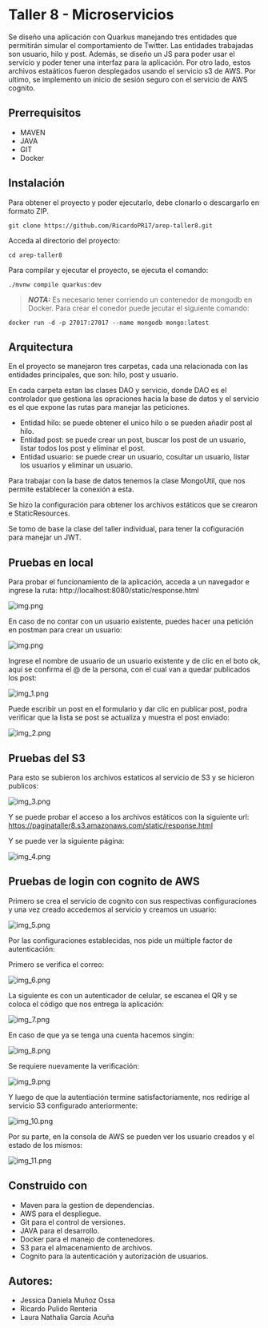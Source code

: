 # Taller 8 - Microservicios

Se diseño una aplicación con Quarkus manejando tres entidades que permitirán simular el comportamiento de Twitter. Las entidades trabajadas son usuario, hilo y post. Además, se diseño un JS para poder usar el servicio y poder tener una interfaz para la aplicación. Por otro lado, estos archivos estaáticos fueron desplegados usando el servicio s3 de AWS. Por ultimo, se implemento un inicio de sesión seguro con el servicio de AWS cognito.

## Prerrequisitos

- MAVEN
- JAVA
- GIT
- Docker

## Instalación

Para obtener el proyecto y poder ejecutarlo, debe clonarlo o descargarlo en formato ZIP.

```
git clone https://github.com/RicardoPR17/arep-taller8.git
```
Acceda al directorio del proyecto:

```
cd arep-taller8
```

Para compilar y ejecutar el proyecto, se ejecuta el comando:

```
./mvnw compile quarkus:dev
```

> **_NOTA:_**  Es necesario tener corriendo un contenedor de mongodb en Docker. Para crear el conedor puede jecutar el siguiente comando:

```
docker run -d -p 27017:27017 --name mongodb mongo:latest
```

## Arquitectura

En el proyecto se manejaron tres carpetas, cada una relacionada con las entidades principales, que son: hilo, post y usuario. 

En cada carpeta estan las clases DAO y servicio, donde DAO es el controlador que gestiona las opraciones hacia la base de datos y el servicio es el que expone las rutas para manejar las peticiones.

- Entidad hilo: se puede obtener el unico hilo o se pueden añadir post al hilo.
- Entidad post: se puede crear un post, buscar los post de un usuario, listar todos los post y eliminar el post.
- Entidad usuario: se puede crear un usuario, cosultar un usuario, listar los usuarios y eliminar un usuario.

Para trabajar con la base de datos tenemos la clase MongoUtil, que nos permite establecer la conexión a esta. 

Se hizo la configuración para obtener los archivos estáticos que se crearon e StaticResources.

Se tomo de base la clase del taller individual, para tener la cofiguración para manejar un JWT.

## Pruebas en local

Para probar el funcionamiento de la aplicación, acceda a un navegador e ingrese la ruta: http://localhost:8080/static/response.html

![img.png](Imagenes/img.png)

En caso de no contar con un usuario existente, puedes hacer una petición en postman para crear un usuario:

![img.png](Imagenes/img.png)

Ingrese el nombre de usuario de un usuario existente y de clic en el boto ok, aquí se confirma el @ de la persona, con el cual van a quedar publicados los post:

![img_1.png](Imagenes/img_1.png)

Puede escribir un post en el formulario y dar clic en publicar post, podra verificar que la lista se post se actualiza y muestra el post enviado:

![img_2.png](Imagenes/img_2.png)

## Pruebas del S3

Para esto se subieron los archivos estaticos al servicio de S3 y se hicieron publicos:

![img_3.png](Imagenes/img_3.png)

Y se puede probar el acceso a los archivos estáticos con la siguiente url: https://paginataller8.s3.amazonaws.com/static/response.html

Y se puede ver la siguiente página:

![img_4.png](Imagenes/img_4.png)

## Pruebas de login con cognito de AWS

Primero se crea el servicio de cognito con sus respectivas configuraciones y una vez creado accedemos al servicio y creamos un usuario:

![img_5.png](Imagenes/img_5.png)

Por las configuraciones establecidas, nos pide un múltiple factor de autenticación:

Primero se verifica el correo:

![img_6.png](Imagenes/img_6.png)

La siguiente es con un autenticador de celular, se escanea el QR y se coloca el código que nos entrega la aplicación:

![img_7.png](Imagenes/img_7.png)

En caso de que ya se tenga una cuenta hacemos singin:

![img_8.png](Imagenes/img_8.png)

Se requiere nuevamente la verificación:

![img_9.png](Imagenes/img_9.png)

Y luego de que la autentiación termine satisfactoriamente, nos redirige al servicio S3 configurado anteriormente:

![img_10.png](Imagenes/img_10.png)

Por su parte, en la consola de AWS se pueden ver los usuario creados y el estado de los mismos:

![img_11.png](Imagenes/img_11.png)

## Construido con

- Maven para la gestion de dependencias.
- AWS para el despliegue.
- Git para el control de versiones.
- JAVA para el desarrollo.
- Docker para el manejo de contenedores.
- S3 para el almacenamiento de archivos.
- Cognito para la autenticación y autorización de usuarios.

## Autores:

- Jessica Daniela Muñoz Ossa
- Ricardo Pulido Renteria
- Laura Nathalia García Acuña 

